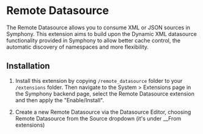 # Remote Datasource

The Remote Datasource allows you to consume XML or JSON sources in Symphony. This extension aims to build upon the Dynamic XML datasource functionality provided in Symphony to allow better cache control, the automatic discovery of namespaces and more flexibility.

## Installation

1. Install this extension by copying `/remote_datasource` folder to your `/extensions` folder. Then navigate to the System > Extensions page in the Symphony backend page, select the Remote Datasource extension and then apply the "Enable/Install".

2. Create a new Remote Datasource via the Datasource Editor, choosing Remote Datasource from the Source dropdown (it's under __From extensions)